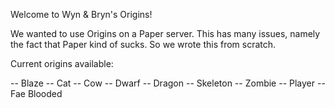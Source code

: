 Welcome to Wyn & Bryn's Origins!

We wanted to use Origins on a Paper server. This has many issues, namely the fact that Paper kind of sucks.
So we wrote this from scratch.

Current origins available:

-- Blaze
-- Cat
-- Cow
-- Dwarf
-- Dragon
-- Skeleton
-- Zombie
-- Player
-- Fae Blooded